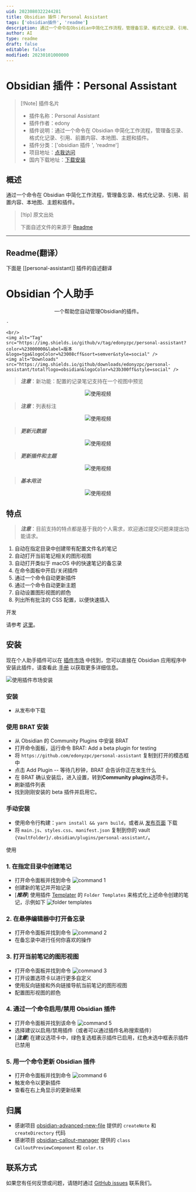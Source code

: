 ```yaml
---
uid: 2023080322244281
title: Obsidian 插件：Personal Assistant
tags: ['obsidian插件', 'readme']
description: 通过一个命令在Obsidian中简化工作流程，管理备忘录、格式化记录、引用、前置内容、本地图、主题和插件。
author: AI
type: readme
draft: false
editable: false
modified: 20230101000000
---
```


# Obsidian 插件：Personal Assistant

> [!Note] 插件名片
> - 插件名称：Personal Assistant
> - 插件作者：edony
> - 插件说明：通过一个命令在 Obsidian 中简化工作流程，管理备忘录、格式化记录、引用、前置内容、本地图、主题和插件。
> - 插件分类：['obsidian 插件 ', 'readme']
> - 项目地址：[点我访问](https://github.com/edonyzpc/personal-assistant)
> - 国内下载地址：[下载安装](https://pkmer.cn/products/plugin/pluginMarket/?personal-assistant)

## 概述

通过一个命令在 Obsidian 中简化工作流程，管理备忘录、格式化记录、引用、前置内容、本地图、主题和插件。

> [!tip] 原文出处
>
>下面自述文件的来源于 [Readme](https://ghproxy.net/https://raw.githubusercontent.com/edonyzpc/personal-assistant/master/README.md)
>

---

## Readme(翻译）

下面是 [[personal-assistant]] 插件的自述翻译

# Obsidian 个人助手

<p align="center">
    <span>一个帮助您自动管理Obsidian的插件。</span>
    <br/>

    ·
    
    <br/>
    <img alt="Tag" src="https://img.shields.io/github/v/tag/edonyzpc/personal-assistant?color=%23000000&label=版本&logo=tga&logoColor=%23008cff&sort=semver&style=social" />
    <img alt="Downloads" src="https://img.shields.io/github/downloads/edonyzpc/personal-assistant/total?logo=obsidian&logoColor=%23b300ff&style=social" />
</p>

<p align="center">

</p>

> ***注意***：新功能：配置的记录笔记支持在一个视图中预览

<div align="center">
<img src="./docs/personal-assistant-v1.2.4.gif" alt="使用视频"/>
</div>

> ***注意***：列表标注

<div align="center">
<img src="./docs/personal-assistant-v1.2.2.gif" alt="使用视频"/>
</div>

> ***更新元数据***

<div align="center">
<img src="./docs/personal-assistant-v1.2.0.gif" alt="使用视频"/>
</div>

> ***更新插件和主题***

<div align="center">
<img src="./docs/personal-assistant-v1.1.6.gif" alt="使用视频"/>
</div>

> ***基本用法***

<div align="center">
<img src="./docs/personal-assistant-v1.1.1.gif" alt="使用视频"/>
</div>

## 特点

> ***注意***：目前支持的特点都是基于我的个人需求，欢迎通过提交问题来提出功能请求。

1. 自动在指定目录中创建带有配置文件名的笔记
2. 自动打开当前笔记相关的图形视图
3. 自动打开类似于 macOS 中的快速笔记的备忘录
4. 在命令面板中开启/关闭插件
5. 通过一个命令自动更新插件
6. 通过一个命令自动更新主题
7. 自动设置图形视图的颜色
8. 列出所有批注的 CSS 配置，以便快速插入

开发

请参考 [这里](./DEVELOPEMENT.md)。

## 安装

现在个人助手插件可以在 [插件市场](https://obsidian.md/plugins?search=personal%20assistant#) 中找到，您可以直接在 Obsidian 应用程序中安装此插件，请查看此 [手册](https://help.obsidian.md/Extending+Obsidian/Community+plugins#Install+a+community+plugin) 以获取更多详细信息。

![使用插件市场安装](./docs/install-within-plugin-market.png)

### 安装

- 从发布中下载

### 使用 BRAT 安装

- 从 Obsidian 的 Community Plugins 中安装 BRAT
- 打开命令面板，运行命令 BRAT: Add a beta plugin for testing
- 将 `https://github.com/edonyzpc/personal-assistant` 复制到打开的模态框中
- 点击 Add Plugin -- 等待几秒钟，BRAT 会告诉你正在发生什么
- 在 BRAT 确认安装后，进入设置，转到**Community plugins**选项卡。
- 刷新插件列表
- 找到刚刚安装的 beta 插件并启用它。

### 手动安装

- 使用命令行构建：`yarn install && yarn build`，或者从 [发布页面](https://github.com/edonyzpc/personal-assistant/releases) 下载
- 将 `main.js`、`styles.css`、`manifest.json` 复制到你的 vault `{VaultFolder}/.obsidian/plugins/personal-assistant/`。

使用

### 1. 在指定目录中创建笔记

- 打开命令面板并找到命令
![command 1](./docs/command-1.png)
- 创建新的笔记并开始记录
- [***推荐***] 使用插件 [Templater](https://github.com/SilentVoid13/Templater) 的 `Folder Templates` 来格式化上述命令创建的笔记，示例如下
![folder templates](./docs/folder-templates.png)

### 2. 在悬停编辑器中打开备忘录

- 打开命令面板并找到命令
![command 2](./docs/command-2.png)
- 在备忘录中进行任何你喜欢的操作

### 3. 打开当前笔记的图形视图

- 打开命令面板并找到命令
![command 3](./docs/command-3.png)
- 打开设置选项卡以进行更多自定义
- 使用反向链接和外向链接导航当前笔记的图形视图
- 配置图形视图的颜色

### 4. 通过一个命令启用/禁用 Obsidian 插件

- 打开命令面板并找到该命令
![command 5](./docs/command-5.png)
- 选择建议以启用/禁用插件（或者可以通过插件名称搜索插件）
- [***注意***] 在建议选项卡中，绿色复选框表示插件已启用，红色未选中框表示插件已禁用

### 5. 用一个命令更新 Obsidian 插件

- 打开命令面板并找到命令
![command 6](./docs/command-6.png)
- 触发命令以更新插件
- 查看在右上角显示的更新结果

## 归属

- 感谢项目 [obsidian-advanced-new-file](https://github.com/vanadium23/obsidian-advanced-new-file) 提供的 `createNote` 和 `createDirectory` 代码
- 感谢项目 [obsidian-callout-manager](https://github.com/eth-p/obsidian-callout-manager) 提供的 `class CalloutPreviewComponent` 和 `color.ts`

## 联系方式

如果您有任何反馈或问题，请随时通过 [GitHub issues](https://github.com/edonyzpc/personal-assistant/issues) 联系我们。
